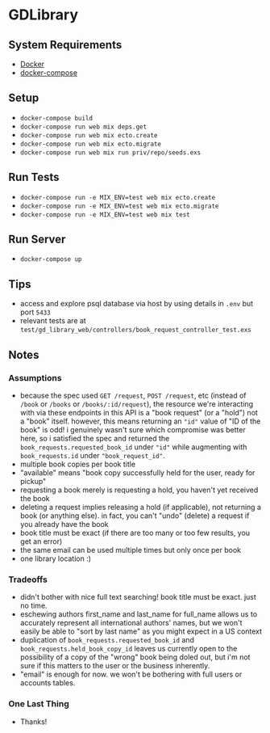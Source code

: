 # GDLibrary

## System Requirements

  * [Docker](https://docs.docker.com/get-docker/)
  * [docker-compose](https://docs.docker.com/compose/install/)

## Setup

  * `docker-compose build`
  * `docker-compose run web mix deps.get`
  * `docker-compose run web mix ecto.create`
  * `docker-compose run web mix ecto.migrate`
  * `docker-compose run web mix run priv/repo/seeds.exs`

## Run Tests

  * `docker-compose run -e MIX_ENV=test web mix ecto.create`
  * `docker-compose run -e MIX_ENV=test web mix ecto.migrate`
  * `docker-compose run -e MIX_ENV=test web mix test`

## Run Server

  * `docker-compose up`

## Tips

  * access and explore psql database via host by using details in `.env` but port `5433`
  * relevant tests are at `test/gd_library_web/controllers/book_request_controller_test.exs`

## Notes

### Assumptions

  * because the spec used `GET /request`, `POST /request`, etc (instead of `/book` or `/books` or `/books/:id/request`), the resource we're interacting with via these endpoints in this API is a "book request" (or a "hold") not a "book" itself. however, this means returning an `"id"` value of "ID of the book" is odd! i genuinely wasn't sure which compromise was better here, so i satisfied the spec and returned the `book_requests.requested_book_id` under `"id"` while augmenting with `book_requests.id` under `"book_request_id"`.
  * multiple book copies per book title
  * "available" means "book copy successfully held for the user, ready for pickup"
  * requesting a book merely is requesting a hold, you haven't yet received the book
  * deleting a request implies releasing a hold (if applicable), not returning a book (or anything else). in fact, you can't "undo" (delete) a request if you already have the book
  * book title must be exact (if there are too many or too few results, you get an error)
  * the same email can be used multiple times but only once per book
  * one library location :)

### Tradeoffs

  * didn't bother with nice full text searching! book title must be exact. just no time.
  * eschewing authors first_name and last_name for full_name allows us to accurately represent all international authors' names, but we won't easily be able to "sort by last name" as you might expect in a US context
  * duplication of `book_requests.requested_book_id` and `book_requests.held_book_copy_id` leaves us currently open to the possibility of a copy of the "wrong" book being doled out, but i'm not sure if this matters to the user or the business inherently.
  * "email" is enough for now. we won't be bothering with full users or accounts tables.

### One Last Thing

  * Thanks!
